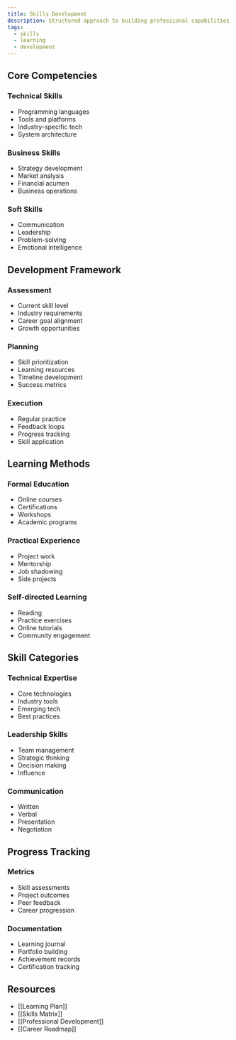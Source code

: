 ```yaml
---
title: Skills Development
description: Structured approach to building professional capabilities
tags:
  - skills
  - learning
  - development
---
```


## Core Competencies

### Technical Skills
- Programming languages
- Tools and platforms
- Industry-specific tech
- System architecture

### Business Skills
- Strategy development
- Market analysis
- Financial acumen
- Business operations

### Soft Skills
- Communication
- Leadership
- Problem-solving
- Emotional intelligence

## Development Framework

### Assessment
- Current skill level
- Industry requirements
- Career goal alignment
- Growth opportunities

### Planning
- Skill prioritization
- Learning resources
- Timeline development
- Success metrics

### Execution
- Regular practice
- Feedback loops
- Progress tracking
- Skill application

## Learning Methods

### Formal Education
- Online courses
- Certifications
- Workshops
- Academic programs

### Practical Experience
- Project work
- Mentorship
- Job shadowing
- Side projects

### Self-directed Learning
- Reading
- Practice exercises
- Online tutorials
- Community engagement

## Skill Categories

### Technical Expertise
- Core technologies
- Industry tools
- Emerging tech
- Best practices

### Leadership Skills
- Team management
- Strategic thinking
- Decision making
- Influence

### Communication
- Written
- Verbal
- Presentation
- Negotiation

## Progress Tracking

### Metrics
- Skill assessments
- Project outcomes
- Peer feedback
- Career progression

### Documentation
- Learning journal
- Portfolio building
- Achievement records
- Certification tracking

## Resources
- [[Learning Plan]]
- [[Skills Matrix]]
- [[Professional Development]]
- [[Career Roadmap]]
